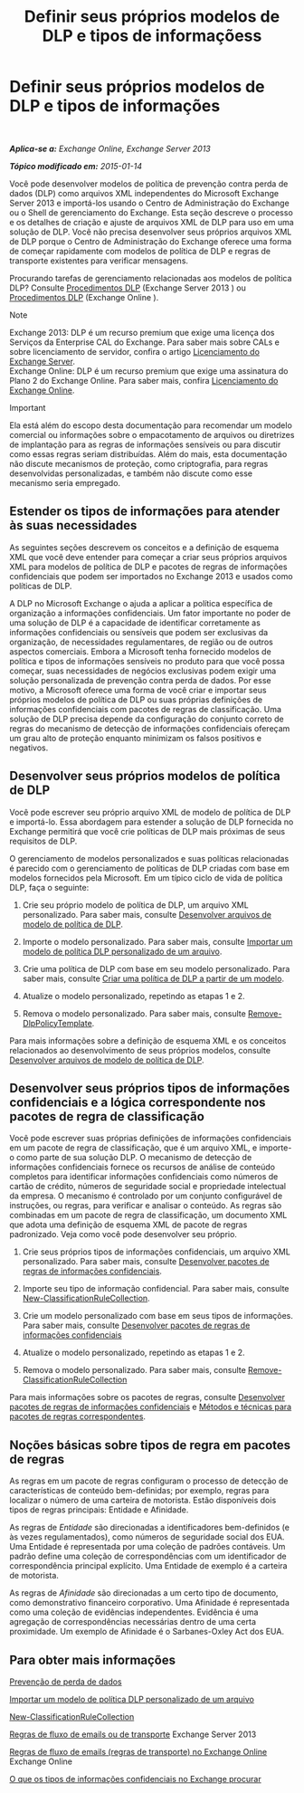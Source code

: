 ﻿---
title: 'Definir seus próprios modelos de DLP e tipos de informaçõess'
TOCTitle: Definir seus próprios modelos de DLP e tipos de informações
ms:assetid: f4622dba-3347-4758-b4a2-f01b043c908c
ms:mtpsurl: https://technet.microsoft.com/pt-br/library/JJ674310(v=EXCHG.150)
ms:contentKeyID: 50487003
ms.date: 05/22/2018
mtps_version: v=EXCHG.150
ms.translationtype: MT
---

# Definir seus próprios modelos de DLP e tipos de informações

 

_**Aplica-se a:** Exchange Online, Exchange Server 2013_

_**Tópico modificado em:** 2015-01-14_

Você pode desenvolver modelos de política de prevenção contra perda de dados (DLP) como arquivos XML independentes do Microsoft Exchange Server 2013 e importá-los usando o Centro de Administração do Exchange ou o Shell de gerenciamento do Exchange. Esta seção descreve o processo e os detalhes de criação e ajuste de arquivos XML de DLP para uso em uma solução de DLP. Você não precisa desenvolver seus próprios arquivos XML de DLP porque o Centro de Administração do Exchange oferece uma forma de começar rapidamente com modelos de política de DLP e regras de transporte existentes para verificar mensagens.

Procurando tarefas de gerenciamento relacionadas aos modelos de política DLP? Consulte [Procedimentos DLP](dlp-procedures-exchange-2013-help.md) (Exchange Server 2013 ) ou [Procedimentos DLP](https://technet.microsoft.com/pt-br/library/jj938003\(v=exchg.150\)) (Exchange Online ).


> [!NOTE]  
> Exchange 2013: DLP é um recurso premium que exige uma licença dos Serviços da Enterprise CAL do Exchange. Para saber mais sobre CALs e sobre licenciamento de servidor, confira o artigo <A href="https://go.microsoft.com/fwlink/p/?linkid=237292">Licenciamento do Exchange Server</A>.<BR>Exchange Online: DLP é um recurso premium que exige uma assinatura do Plano 2 do Exchange Online. Para saber mais, confira <A href="https://go.microsoft.com/fwlink/p/?linkid=286154">Licenciamento do Exchange Online</A>.




> [!IMPORTANT]
> Ela está além do escopo desta documentação para recomendar um modelo comercial ou informações sobre o empacotamento de arquivos ou diretrizes de implantação para as regras de informações sensíveis ou para discutir como essas regras seriam distribuídas. Além do mais, esta documentação não discute mecanismos de proteção, como criptografia, para regras desenvolvidas personalizadas, e também não discute como esse mecanismo seria empregado.



## Estender os tipos de informações para atender às suas necessidades

As seguintes seções descrevem os conceitos e a definição de esquema XML que você deve entender para começar a criar seus próprios arquivos XML para modelos de política de DLP e pacotes de regras de informações confidenciais que podem ser importados no Exchange 2013 e usados como políticas de DLP.

A DLP no Microsoft Exchange o ajuda a aplicar a política específica de organização a informações confidenciais. Um fator importante no poder de uma solução de DLP é a capacidade de identificar corretamente as informações confidenciais ou sensíveis que podem ser exclusivas da organização, de necessidades regulamentares, de região ou de outros aspectos comerciais. Embora a Microsoft tenha fornecido modelos de política e tipos de informações sensíveis no produto para que você possa começar, suas necessidades de negócios exclusivas podem exigir uma solução personalizada de prevenção contra perda de dados. Por esse motivo, a Microsoft oferece uma forma de você criar e importar seus próprios modelos de política de DLP ou suas próprias definições de informações confidenciais com pacotes de regras de classificação. Uma solução de DLP precisa depende da configuração do conjunto correto de regras do mecanismo de detecção de informações confidenciais ofereçam um grau alto de proteção enquanto minimizam os falsos positivos e negativos.

## Desenvolver seus próprios modelos de política de DLP

Você pode escrever seu próprio arquivo XML de modelo de política de DLP e importá-lo. Essa abordagem para estender a solução de DLP fornecida no Exchange permitirá que você crie políticas de DLP mais próximas de seus requisitos de DLP.

O gerenciamento de modelos personalizados e suas políticas relacionadas é parecido com o gerenciamento de políticas de DLP criadas com base em modelos fornecidos pela Microsoft. Em um típico ciclo de vida de política DLP, faça o seguinte:

1.  Crie seu próprio modelo de política de DLP, um arquivo XML personalizado. Para saber mais, consulte [Desenvolver arquivos de modelo de política de DLP](xml-rule-schema-and-rule-structure-guide-for-dlp-policy-files.md).

2.  Importe o modelo personalizado. Para saber mais, consulte [Importar um modelo de política DLP personalizado de um arquivo](import-a-custom-dlp-policy-template-from-a-file-exchange-2013-help.md).

3.  Crie uma política de DLP com base em seu modelo personalizado. Para saber mais, consulte [Criar uma política de DLP a partir de um modelo](how-to-new-dlp-data-loss-prevention-policy-template.md).

4.  Atualize o modelo personalizado, repetindo as etapas 1 e 2.

5.  Remova o modelo personalizado. Para saber mais, consulte [Remove-DlpPolicyTemplate](https://technet.microsoft.com/pt-br/library/jj215739\(v=exchg.150\)).

Para mais informações sobre a definição de esquema XML e os conceitos relacionados ao desenvolvimento de seus próprios modelos, consulte [Desenvolver arquivos de modelo de política de DLP](xml-rule-schema-and-rule-structure-guide-for-dlp-policy-files.md).

## Desenvolver seus próprios tipos de informações confidenciais e a lógica correspondente nos pacotes de regra de classificação

Você pode escrever suas próprias definições de informações confidenciais em um pacote de regra de classificação, que é um arquivo XML, e importe-o como parte de sua solução DLP. O mecanismo de detecção de informações confidenciais fornece os recursos de análise de conteúdo completos para identificar informações confidenciais como números de cartão de crédito, números de seguridade social e propriedade intelectual da empresa. O mecanismo é controlado por um conjunto configurável de instruções, ou regras, para verificar e analisar o conteúdo. As regras são combinadas em um pacote de regra de classificação, um documento XML que adota uma definição de esquema XML de pacote de regras padronizado. Veja como você pode desenvolver seu próprio.

1.  Crie seus próprios tipos de informações confidenciais, um arquivo XML personalizado. Para saber mais, consulte [Desenvolver pacotes de regras de informações confidenciais](technical-description-of-xml-schema-for-dlp-rule-packages.md).

2.  Importe seu tipo de informação confidencial. Para saber mais, consulte [New-ClassificationRuleCollection](https://technet.microsoft.com/pt-br/library/jj218619\(v=exchg.150\)).

3.  Crie um modelo personalizado com base em seus tipos de informações. Para saber mais, consulte [Desenvolver pacotes de regras de informações confidenciais](technical-description-of-xml-schema-for-dlp-rule-packages.md)

4.  Atualize o modelo personalizado, repetindo as etapas 1 e 2.

5.  Remova o modelo personalizado. Para saber mais, consulte [Remove-ClassificationRuleCollection](https://technet.microsoft.com/pt-br/library/jj218670\(v=exchg.150\))

Para mais informações sobre os pacotes de regras, consulte [Desenvolver pacotes de regras de informações confidenciais](technical-description-of-xml-schema-for-dlp-rule-packages.md) e [Métodos e técnicas para pacotes de regras correspondentes](technical-description-of-xsd-rule-matching-for-dlp-rule-packages.md).

## Noções básicas sobre tipos de regra em pacotes de regras

As regras em um pacote de regras configuram o processo de detecção de características de conteúdo bem-definidas; por exemplo, regras para localizar o número de uma carteira de motorista. Estão disponíveis dois tipos de regras principais: Entidade e Afinidade.

As regras de *Entidade* são direcionadas a identificadores bem-definidos (e às vezes regulamentados), como números de seguridade social dos EUA. Uma Entidade é representada por uma coleção de padrões contáveis. Um padrão define uma coleção de correspondências com um identificador de correspondência principal explícito. Uma Entidade de exemplo é a carteira de motorista.

As regras de *Afinidade* são direcionadas a um certo tipo de documento, como demonstrativo financeiro corporativo. Uma Afinidade é representada como uma coleção de evidências independentes. Evidência é uma agregação de correspondências necessárias dentro de uma certa proximidade. Um exemplo de Afinidade é o Sarbanes-Oxley Act dos EUA.

## Para obter mais informações

[Prevenção de perda de dados](technical-overview-of-dlp-data-loss-prevention-in-exchange.md)

[Importar um modelo de política DLP personalizado de um arquivo](import-a-custom-dlp-policy-template-from-a-file-exchange-2013-help.md)

[New-ClassificationRuleCollection](https://technet.microsoft.com/pt-br/library/jj218619\(v=exchg.150\))

[Regras de fluxo de emails ou de transporte](mail-flow-rules-transport-rules-in-exchange-2013-exchange-2013-help.md) Exchange Server 2013

[Regras de fluxo de emails (regras de transporte) no Exchange Online](https://technet.microsoft.com/pt-br/library/jj919238\(v=exchg.150\)) Exchange Online

[O que os tipos de informações confidenciais no Exchange procurar](what-the-sensitive-information-types-in-exchange-look-for-exchange-online-help.md)

